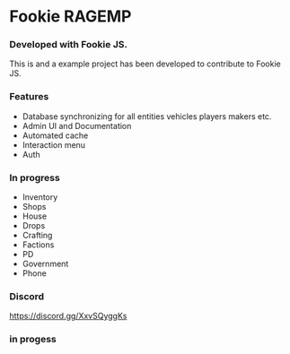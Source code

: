# Fookie RAGEMP

### Developed with Fookie JS.

This is and a example project has been developed to contribute to Fookie JS. 

### Features
- Database synchronizing for all entities vehicles players makers etc.
- Admin UI and Documentation
- Automated cache
- Interaction menu
- Auth

### In progress
- Inventory
- Shops 
- House
- Drops 
- Crafting
- Factions
- PD
- Government
- Phone


### Discord
https://discord.gg/XxvSQyggKs
### in progess
